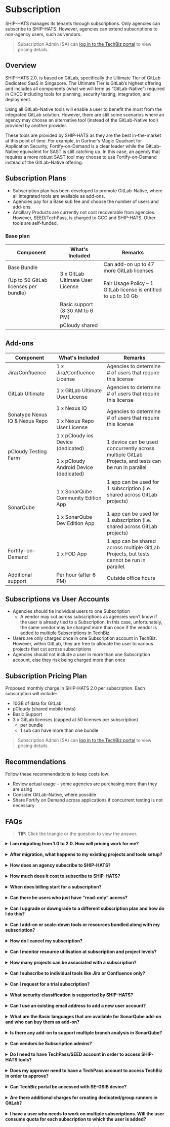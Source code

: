 # Subscription

SHIP-HATS manages its tenants through subscriptions. Only agencies can subscribe to SHIP-HATS. However, agencies can extend subscriptions to non-agency users, such as vendors. 

> Subscription Admin (SA) can [log in to the TechBiz portal](https://docs.developer.tech.gov.sg/docs/techbiz-documentation/) to view pricing details.


## Overview

SHIP-HATS 2.0. is based on GitLab, specifically the Ultimate Tier of GitLab Dedicated SaaS in Singapore. The Ultimate Tier is GitLab’s highest offering and includes all components (what we will term as “GitLab-Native”) required in CI/CD including tools for planning, security testing, integration, and deployment.

Using all GitLab-Native tools will enable a user to benefit the most from the integrated GitLab solution. However, there are still some scenarios where an agency may choose an alternative tool (instead of the GitLab-Native tool) provided by another provider.

These tools are provided by SHIP-HATS as they are the best in-the-market at this point of time. For example, in Gartner’s Magic Quadrant for Application Security, Fortify-on-Demand is a clear leader while the GitLab-Native equivalent for SAST is still catching up. In this case, an agency that requires a more robust SAST tool may choose to use Fortify-on-Demand instead of the GitLab-Native offering. 


## Subscription Plans

- Subscription plan has been developed to promote GitLab-Native, where all integrated tools are available as add-ons.  
- Agencies pay for a Base sub fee and choose the number of users and add-ons.
- Ancillary Products are currently not cost recoverable from agencies. However, SEED/TechPass, is charged to GCC and SHIP-HATS.  Other tools are self-funded.

### Base plan

|Component|What's Included|Remarks|
|---|---|---|
Base Bundle<br><br> (Up to 50 GitLab licenses per bundle)|3 x GitLab Ultimate User License|Can add-on up to 47 more GitLab licenses<br><br> Fair Usage Policy – 1 GitLab license is entitled to up to 10 Gb
||Basic support (8:30 AM to 6 PM)|
||pCloudy shared|

## Add-ons

|Component|What's Included|Remarks|
|---|---|---|
Jira/Confluence|1 x Jira/Confluence License|Agencies to determine # of users that require this license
GitLab Ultimate|1 x GitLab Ultimate User License|Agencies to determine # of users that require this license
Sonatype Nexus IQ & Nexus Repo|1 x Nexus IQ <br><br>1 x Nexus Repo User License|Agencies to determine # of users that require this license
pCloudy Testing Farm|1 x pCloudy ios Device (dedicated)<br><br> 1 x pCloudy Android Device (dedicated)|1 device can be used concurrently across multiple GitLab Projects, and tests can be run in parallel
SonarQube|1 x SonarQube Community Edition App<br><br>1 x SonarQube Dev Edition App|1 app can be used for 1 subscription (i.e. shared across GitLab projects)<br><br>1 app can be used for 1 subscription (i.e. shared across GitLab projects)
Fortify-on-Demand|1 x FOD App|1 app can be shared across multiple GitLab Projects, but tests cannot be run in parallel.
Additional support|Per hour (after 6 PM)|Outside office hours|


## Subscriptions vs User Accounts

- Agencies should tie individual users to one Subscription
  - A vendor may cut across subscriptions as agencies won’t know if the user is already tied to a Subscription. In this case, unfortunately, the same vendor may be charged more than once if the vendor is added to multiple Subscriptions in TechBiz.
- Users are only charged once in one Subscription account in TechBiz. However, within GitLab, they are free to allocate the user to various projects that cut across subscriptions
- Agencies should not include a user in more than one Subscription account, else they risk being charged more than once


## Subscription Pricing Plan
Proposed monthly charge in SHIP-HATS 2.0 per subscription. Each subscription will include:

- 10GB of data for GitLab
- pCloudy (shared mobile tests)
- Basic Support
- 3 x GitLab licenses (capped at 50 licenses per subscription)
  - per bundle
  - 1 sub can have more than one bundle

> Subscription Admin (SA) can [log in to the TechBiz portal](https://docs.developer.tech.gov.sg/docs/techbiz-documentation/) to view pricing details.

## Recommendations

Follow these recommendations to keep costs low: 
- Review actual usage – some agencies are purchasing more than they are using
- Consider GitLab-Native, where possible
- Share Fortify on Demand across applications if concurrent testing is not necessary

## FAQs

>**TIP:** Click the triangle or the question to view the answer.



<details>
 <summary><b> I am migrating from 1.0 to 2.0. How will pricing work for me?	 </b></summary><br>  

If you are migrating from 1.0 to 2.0, you will continue to pay 1.0 pricing until fully migrate to 2.0. After the complete migration, you will start paying as per 2.0 pricing. 

If you complete migration in mid of a month, you will continue to pay as per 1.0 pricing for that month. The 2.0 will commence from next month onwards.

 </details>
<br>

<details>
 <summary><b>After migration, what happens to my existing projects and tools setup?  </b></summary><br>  

After your new subscription is approved and created via TechBiz, your projects and tools will be mapped to your new subscription.

 </details>
<br>

<details>
 <summary><b> How does an agency subscribe to SHIP-HATS?	 </b></summary><br>  

You can [subscribe to SHIP-HATS via the TechBiz portal](https://docs.developer.tech.gov.sg/docs/ship-hats-getting-started/onboard-to-ship-hats).

 </details>
<br>

<details>
 <summary><b>How much does it cost to subscribe to SHIP-HATS?  </b></summary><br>  

Subscription Admin (SA) can [log in to the TechBiz portal](https://docs.developer.tech.gov.sg/docs/techbiz-documentation/) to view pricing details. 

 </details>
<br>

<details>
 <summary><b>When does billing start for a subscription?  </b></summary><br>  

Billing starts from the first of the following month as we offer free subscription from the day of account provisioning until the first of the following month. For example, if account was provisioned on 5 or 25 March 2023, billing starts from 1 April 2023. We charge on a monthly basis, however, overall invoicing will be quarterly. SA can [log in to the TechBiz portal](https://docs.developer.tech.gov.sg/docs/techbiz-documentation/) to view pricing details.
</details>
<br>

<details>
 <summary><b> Can there be users who just have “read-only” access? </b></summary><br>  

Yes. These users will be allocated a guest account. 

</details>
<br>


<details>
 <summary><b> Can I upgrade or downgrade to a different subscription plan and how do I do this? </b></summary><br>  

Yes. [Raise a service request](https://jira.ship.gov.sg/servicedesk/customer/portal/11) with your requirement.  
</details>
<br>

<details>
 <summary><b> Can I add-on or scale-down tools or resources bundled along with my subscription? </b></summary><br>  

Yes. [Raise a service request](https://jira.ship.gov.sg/servicedesk/customer/portal/11) with your requirement.  

</details>
<br>


<details>
 <summary><b> How do I cancel my subscription? </b></summary><br>  

Yes, Subscription Administrator can [raise a service request](https://jira.ship.gov.sg/servicedesk/customer/portal/11) to cancel subscription with one month notice as per the service sheet. 
</details>
<br>

<details>
 <summary><b> Can I monitor resource utilisation at subscription and project levels? </b></summary><br>  

Yes, as a Subscription Administrator or a Project Administrator, you can monitor resource utilisation from your SHIP-HATS account.


Subscription Administrators can monitor Plan Details, Named Users, Projects at the subscription level while Project Administrators can monitor Named Users at the associated project level.

For GitLab, you can view [GitLab dashboards](dashboards). 
</details>
<br>

<details>
 <summary><b>How many projects can be associated with a subscription?  </b></summary><br>  

Refer to the [Subscription plan](#subscription-plans) details. 

 </details>
<br>

<details>
 <summary><b> Can I subscribe to individual tools like Jira or Confluence only? </b></summary><br>  

You can subscribe for [Base plan](#base-plan) and opt for [add-ons](#add-ons) as per your requirement.
</details>
<br>

<details>
 <summary><b>  Can I request for a trial subscription?</b></summary><br>  

Yes. [Raise a service request](https://jira.ship.gov.sg/servicedesk/customer/portal/11) with your requirement. 
</details>
<br>

<details>
 <summary><b>What security classification is supported by SHIP-HATS?  </b></summary><br>  

SHIP-HATS supports applications and content that are **Confidential Cloud Eligible (CCE)** and below.
</details>
<br>

<details>
 <summary><b> Can I use an existing email address to add a new user account? </b></summary><br>  

No. Each user account requires a unique email address. For each new user account, you must use a new email address.
</details>
<br>

<details>
 <summary><b>What are the Basic languages that are available for SonarQube add-on and who can buy them as add-on?  </b></summary><br>  

For supported language, refer to [Tooling Strategy documentation](ship-hats-tools). You can [purchase add-ons](#add-ons) as per your requirement.
</details>
<br>

<details>
 <summary><b>  Is there any add-on to support multiple branch analysis in SonarQube?</b></summary><br>  

Yes. You can add additional programming languages which extend your SonarQube Community edition capabilities to support the [Developer edition](https://www.sonarqube.org/developer-edition/) features and this includes multiple branch analysis. For more information on the languages supported, please refer to [languages supported by SonarQube](https://docs.sonarqube.org/latest/analysis/languages/overview/).
</details>
<br>

<details>
 <summary><b>  Can vendors be Subscription admins?</b></summary><br>  

No. Subscription admins must be public officers. 
</details>
<br>

<details>
 <summary><b> Do I need to have TechPass/SEED account in order to access SHIP-HATS tools? </b></summary><br>  

Yes, users need to have a [TechPass](https://docs.developer.tech.gov.sg/docs/techpass-user-guide/) and/or [SEED](https://docs.developer.tech.gov.sg/docs/security-suite-for-engineering-endpoint-devices/) account to access SHIP-HATS tools on GSIB and Internet devices respectively. 
</details>
<br>

<details>
 <summary><b>  Does my approver need to have a TechPass account to access TechBiz in order to approve?</b></summary><br>  

They can [request for an OTP to access TechBiz portal](https://docs.developer.tech.gov.sg/docs/techbiz-documentation/log-in-to-TechBiz-portal) to approve Service Agreements. 
</details>
<br>

<details>
 <summary><b> Can TechBiz portal be accessed with SE-GSIB device? </b></summary><br>  

No, access to TechBiz portal is currently not possible with SE-GSIB devices.
</details>
<br>

<details>
 <summary><b>  Are there additional charges for creating dedicated/group runners in GitLab?</b></summary><br>  

No.
</details>
<br>

<details>
 <summary><b> I have a user who needs to work on multiple subscriptions. Will the user consume quota for each subscription to which the user is added? </b></summary><br>  

Agencies can allocate the user at GitLab level to ensure that additional quota is not consumed at the subscription level. Agencies should not allocate same user across multiple subscriptions.
</details>
<br>



<!--
**Topics**
- [Overview](#overview)
- [Understanding SHIP-HATS Subscription](#understanding-ship-hats-subscriptionhttpswwwyoutubecomembedksuenr78m4wshowinfo0)
- [FAQs](#faqs)
-->
<!--## Overview -->
<!--
SHIP-HATS manages its tenants through subscriptions. Only agencies can subscribe to SHIP-HATS. However, agencies can extend subscriptions to non-agency users, such as vendors. 

Please refer to [1.0 Subscription](https://www.developer.tech.gov.sg/products/categories/devops/ship-hats/subscription) for details. We will provide SHIP-HATS 2.0 subscription details soon. 

## Pricing

- Aiming for a comparable pricing as SHIP-HATS 1.0. 
- More details by end of Q2 FY22. 

?> You can [send your pricing questions](http://go.gov.sg/she) and we will answer them after the Pricing Review is complete.

## Process needs

- Existing subscriber will need to sign a new Subscription Agreement.

-->
<!--

## Subscription Plans


- Subscription plan has been developed to promote GitLab-Native, where all integrated tools are available as add-ons.  
- Agencies pay for a Base sub fee and choose the number of users and add-ons.
- Ancillary Products are currently not cost recoverable from agencies. However, SEED/TechPass, is charged to GCC and SHIP-HATS. The others are self-funded.
- TechBiz will be chargeable after December. 


### Base Plan

|Component|What's Included|Remarks|
|---|---|---|
Base Bundle <br><br> (Up to 50 GitLab licenses per bundle)|3 x GitLab Ultimate User License <br><br>Basic Support|Can add-on up to 47 more GitLab licenses<br><br>Fair Usage Policy – 1 GitLab license is entitled to up to 10 Gb


<br><br>

### Add-ons

|Component|What's Included|Remarks|
|---|---|---|
Jira/Confluence|1 x Jira/Confluence License|Agencies to determine # of users that require this license
GitLab Ultimate|1 x GitLab Ultimate User License|Agencies to determine # of users that require this license
Sonatype Nexus IQ & Nexus Repo|1 x Nexus IQ <br><br>1 x Nexus Repo User License|Agencies to determine # of users that require this license
pCloudy Testing Farm|1 x pCloudy (shared mobile tests)|(20% of users are using the shared mobile tests today)|
||1 x pCloudy ios Device (dedicated)<br><br>1 x pCloudy Android Device (dedicated)|1 device can be used concurrently across multiple GitLab Projects, and tests can be run in parallel
|SonarQube|1 x SonarQube Community Edition App|1 app can be used for 1 sub
||1 x SonarQube Dev Edition App|1 app can be used for 1 GitLab Project each
Fortify-on-Demand|1 x FOD App|1 app can be shared across multiple GitLab Projects, but tests cannot be run in parallel

## Subscription Pricing Plan
Proposed monthly charge in SHIP-HATS 2.0 per subscription. Each subscription will include:

1. 10GB of data for GitLab
1. pCloudy (shared mobile tests)
1. Basic Support
1. 3 x GitLab licenses (capped at 50 licenses per subscription)

>**Notes:** 
>- Above items are related to fixed costs that cannot be allocated out. 
>- Item (4) Variable license provided for agencies to promote use of new SaaS.
>- Capping related to GitLab license is done through system. >- Agencies will need to sign up a new subscription if they need more than 50 licenses. 

**For pricing details, please log in to your TechBiz account.**

## Recommendations

1. Review actual usage – some agencies are purchasing more than they are using
1. Consider GitLab-Native, where possible
1. Share Fortify on Demand across applications if concurrent testing is not necessary

-->

<!--
?> Though subscription for SHIP-HATS 2.0 has been realigned, pricing for SHIP-HATS 2.0 will be less than the pricing for SHIP-HATS 1.0. 
-->

<!--Following image shows the 4 subscription tiers (Starter, Squad, Team, and Tribe) and available add-ons for each service under SHIP-HATS.

![Subscription Tiers](./images/ship-hats-subscription-table.png)

Public officers can visit the [Intranet website for pricing](https://sgdcs.sgnet.gov.sg/sites/IDA-GoSync/gdspdd-ai/ship/_layouts/15/start.aspx#/SitePages/Pricing.aspx). For further queries on pricing, please drop us an email at <enquiries_ENP@tech.gov.sg>.

-->
<!--
## [Understanding SHIP-HATS Subscription](https://www.youtube.com/embed/ksUEnR78m4w?showinfo=0)

<ifigure> 
<iframe title="YouTubeVideoPlayer" src="https://www.youtube.com/embed/ksUEnR78m4w?showinfo=0" height="500" width="790" frameborder="0" allow="accelerometer; autoplay; encrypted-media; gyroscope; picture-in-picture" allowfullscreen></iframe>
</ifigure>


## FAQs

<br>
<details>
 <summary><b>How does an agency subscribe to SHIP-HATS?</b></summary><br>  

  1. Please send an email to <enquiries_ENP@tech.gov.sg> with the primary email contact.  
  2. We will send an **Onboarding Form** to the Primary Contact to provide information such as subscription requirements, Start Date, details of Primary Contact, Secondary  
  Contact, Agency Nominated Approver and Billing Contact.   
  3. We review the information provided and email the Universal Service Terms (UST) and Service Sheet to the agency nominated approver for approval.   
  4. Once approved, we provision<sup>i</sup> Primary and Secondary subscription administrator accounts.  
  For vendors, kindly get in touch with the agency that you engage with for SHIP-HATS access.
 </details>
<br>
<details>
 <summary><b>How much does it cost to subscribe to SHIP-HATS?</b></summary><br>
  Refer to [pricing details](https://sgdcs.sgnet.gov.sg/sites/IDA-GoSync/gdspdd-ai/ship/SitePages/Pricing.aspx) accessible via your GSIB/SOE machine.
 </details>
<br> 
<details>
 <summary><b>When does billing start for a subscription?</b></summary><br>
  Billing starts only from the first of the following month as we offer free subscription from the day of account provisioning until the first of the following month. 
  For example, if account was provisioned on 5 February 2021, billing starts from 1 March 2021. We charge on a monthly basis, and agency receives invoices every quarter.
 </details>
<br>
<details>
  <summary><b>Do Subscription Admin(SA) accounts consume quota? </b></summary><br>
No. Subscription Admin (SA) accounts do not consume quota.
</details>
<br>

<details>
 <summary><b>Can there be users who just have “read-only” access? </b></summary><br>
  Yes. Note that users with read-only access are also counted as one of the users of that subscription.
 </details>
<br> 
<details>
 <summary><b>Can I upgrade or downgrade to a different tier and how do I do this?</b></summary><br>
  Yes. Subscription Administrator may upgrade or downgrade to a different tier by raising a [service request](https://jira.ship.gov.sg/servicedesk/customer/portal/11)<sup>ii</sup>. While you may upgrade to an upper tier anytime, you can downgrade to a lower tier after the Minimum Commitment Period<sup>iii</sup>. 
 
  For example, if TEAM tier was provisioned on 1 February 2021, the Subscription Administrator may raise a service request to upgrade to TRIBE tier anytime. If needed, you may request to downgrade to SQUAD or STARTER tiers after 1 August 2021.
 </details>
<br> 
<details>
 <summary><b>Can I add-on or scale-down tools or resources bundled along with my subscription?</b></summary><br>
  Yes. Subscription Administrator may add-on additional tools or resources any time and scale-down newly added tools after the Minimum Commitment Period<sup>iii</sup>. Agency can scale up requirement at any point of time. To add on or scale-down the newly added tools, Subscription Administrator can raise a [service request](https://jira.ship.gov.sg/servicedesk/customer/portal/11)<sup>ii</sup>. 
 
  For example, if TEAM tier was provisioned on 1 February 2021 and later you identify a need to have a total of 40 users, 400 shared agent hours and six applications to be scanned for vulnerabilities. In this case, you may add on 2 sets of eight users, 100 shared agent hours and two more apps to your subscription anytime. To remove these add-ons, Subscription Administrator can raise a service request after 1 August 2021.
 </details>
<br> 
<details>
 <summary><b>How do I cancel my subscription?</b></summary><br>
  Subscription Administrator can cancel the subscription. For more information, refer to the [Off-board an Account](https://docs.developer.tech.gov.sg/docs/ship-hats-documentation/#/manage-account?id=off-board-an-account) documentation. 
 </details>
<br> 
<details>
 <summary><b>Can I monitor resource utilisation at subscription and project levels? </b></summary><br>
  Yes, as a Subscription Administrator or a Project Administrator, you can monitor resource utilisation from your SHIP-HATS account.  
  Subscription Administrators can monitor Plan Details, Named Users, Projects and Bamboo utilisation hours at the subscription level while Project Administrators can monitor Named Users and Bamboo utilisation hours at the associated project level.
  </details>
<br> 
 <details>
  <summary><b>How many projects can be associated with a subscription?</b></summary><br>

  | Tier name | Maximum no. of projects |
  | ------------- |:-------------:|
  | Starter       |       6             |
  | Squad         |       12            |
  | Team          |       24            |
  | Tribe         |       48            |

 </details>
 
<br> 
<details>
 <summary><b>How does SHIP-HATS pricing compare with other commercially available CI/CD tools? </b></summary><br>
  Based on Total Cost of Ownership which includes set up and operating costs (including maintenance and audit), SHIP-HATS’ bundled pricing is approximately 60% more cost-efficient than subscribing to commercial licenses individually. Public officers can visit the [Competitive Pricing Assessment](https://sgdcs.sgnet.gov.sg/sites/IDA-GoSync/gdspdd-ai/ship/_layouts/15/WopiFrame2.aspx?sourcedoc=%7BACB6DFA8-2433-48B8-9A24-BABA8688B0F6%7D&file=SHIP-HATS%20Competitive%20Pricing%20Assessment.pdf&action=default&IsList=1&ListId=%7B609D81FE-D9DB-4B7D-8D1A-1F02CD38880C%7D&ListItemId=80) for a cost comparison with Azure DevOps and GitLab.
 </details>
<br> 
<details>
 <summary><b>Can I subscribe to individual tools like Jira or Confluence only?</b></summary><br>
  We are not offering tools individually now; our bundles have been carefully designed to enable agencies adopt good DevSecOps practices. However, if you are keen and have valid reasons, please let us know using [SHIP-HATS Enquiries](https://go.gov.sg/she) form so that we may assess the possibility based on the demand.
 </details>

<br> 
<details>
 <summary><b>Can I request for a trial subscription?</b></summary><br>
  Yes, we offer a 1-month trial account subject to availability. Agencies can reach <enquiries_ENP@tech.gov.sg> to request for trial accounts.
 </details>
<br> 
<details>
 <summary><b>What security classification is supported by SHIP-HATS?</b></summary><br>
  SHIP-HATS supports applications and content that are “Restricted” or below.
 </details>
<br>
<details>
 <summary><b>Can I use an existing email address to add a new user account?</b></summary><br>
  No. Each user account requires a unique email address. For each new user account, you must use a new email address. 
 </details> 
<br>
<details>
 <summary><b>What are the Basic languages that are available for SonarQube add-on and who can buy them as add-on?</b></summary><br>
  [Languages](https://docs.sonarqube.org/latest/analysis/languages/overview/) supported by SonarQube's [Community edition](https://www.sonarsource.com/plans-and-pricing/community/) are the basic languages. Note that only tenants who have subscribed to **Starter** tier can buy this add-on as it is available by default for other tiers.
 </details>
<br> 
<details>
 <summary><b>Is there any add-on to support multiple branch analysis in SonarQube?</b></summary><br>
  Yes. You can add additional programming languages which extend your SonarQube Community edition capabilities to support the [Developer edition](https://www.sonarqube.org/developer-edition/) features and this includes multiple branch analysis. For more information on the languages supported, please refer to [languages](https://docs.sonarqube.org/latest/analysis/languages/overview/) supported by SonarQube.
 </details>

<br>
<sup>[i]</sup> Depending on the agency’s response time to answer any follow-up queries raised by us, it may take 1-3 business days to provision the Subscription Administrator accounts.<br />
<sup>[ii]</sup> We take 1-3 business days to process a service request.<br />
<sup>[iii]</sup> Six consecutive months from the date of account provisioning. 


### Related Topics

- [User roles and permissions](https://docs.developer.tech.gov.sg/docs/ship-hats-portal/#/user-roles-and-permissions)

-->